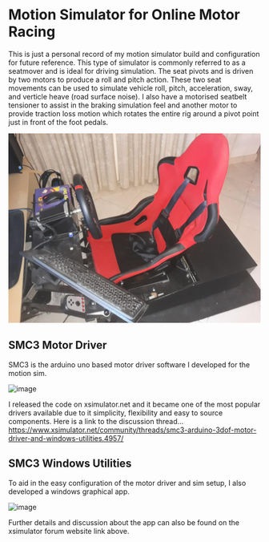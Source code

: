 # Motion Simulator for Online Motor Racing

This is just a personal record of my motion simulator build and configuration for future reference.  This type of simulator is commonly referred to as a seatmover and is ideal for driving simulation.  The seat pivots and is driven by two motors to produce a roll and pitch action.  These two seat movements can be used to simulate vehicle roll, pitch, acceleration, sway, and verticle heave (road surface noise). I also have a motorised seatbelt tensioner to assist in the braking simulation feel and another motor to provide traction loss motion which rotates the entire rig around a pivot point just in front of the foot pedals.

![SimSeat](https://github.com/CraigHoffmann/race-motion-simulator/blob/master/Images/sim2.jpg?raw=true)

## SMC3 Motor Driver
SMC3 is the arduino uno based motor driver software I developed for the motion sim.

![image](https://user-images.githubusercontent.com/27387872/120056720-42da9b80-c07d-11eb-8954-a2bf82b0f45e.png)

I released the code on xsimulator.net and it became one of the most popular drivers available due to it simplicity, flexibility and easy to source components.  Here is a link to the discussion thread... https://www.xsimulator.net/community/threads/smc3-arduino-3dof-motor-driver-and-windows-utilities.4957/

## SMC3 Windows Utilities
To aid in the easy configuration of the motor driver and sim setup, I also developed a windows graphical app.

![image](https://user-images.githubusercontent.com/27387872/120056817-c5fbf180-c07d-11eb-8c67-f6a8f7997dda.png)

Further details and discussion about the app can also be found on the xsimulator forum website link above.
